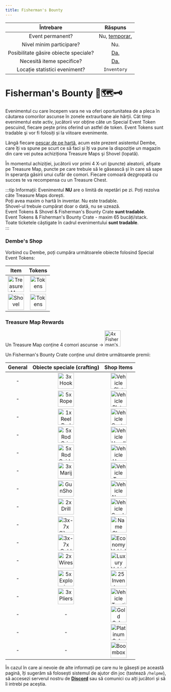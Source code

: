 ```yaml
---
title: Fisherman's Bounty 
---
```


| Întrebare | Răspuns |
| :-----------: | :-----------: |
| Event permanent? | Nu, [temporar.](./index.md#evenimentele-se-impart-in-3-categorii) |
| Nivel minim participare? | Nu. |
| Posibilitate găsire obiecte speciale? | [Da.](#treasure-map-rewards) |
| Necesită iteme specifice? | [Da.](#fisherman-s-bounty-🎣🗺%EF%B8%8F🗝%EF%B8%8F) |
| Locație statistici eveniment? | `Inventory` |

# Fisherman's Bounty 🎣🗺️🗝️  

Evenimentul cu care începem vara ne va oferi oportunitatea de a pleca în căutarea comorilor ascunse în zonele extraurbane ale hărții. Cât timp evenimentul este activ, jucătorii vor obține câte un Special Event Token pescuind, fiecare pește prins oferind un astfel de token. Event Tokens sunt tradable şi vor fi folosiți și la viitoare evenimente.

Lângă fiecare [pescar de pe hartă](../jobs/fisherman.md), acum este prezent asistentul Dembe, care îți va spune pe scurt ce să faci și îți va pune la dispoziție un magazin din care vei putea achiziționa Treasure Maps şi Shovel (lopată).

În momentul achiziției, jucătorii vor primi 4 X-uri (puncte) aleatorii, afișate pe Treasure Map, puncte pe care trebuie să le găsească și în care să sape în speranța găsirii unui cufăr de comori. Fiecare comoară dezgropată cu succes te va recompensa cu un Treasure Chest.

:::tip Informații:
Evenimentul **NU** are o limită de repetări pe zi. Poți rezolva câte Treasure Maps dorești.<br>
Poți avea maxim o hartă în inventar. Nu este tradable.<br>
Shovel-ul trebuie cumpărat doar o dată, nu se uzează.<br>
Event Tokens & Shovel & Fisherman's Bounty Crate **sunt tradable**.<br>
Event Tokens & Fisherman's Bounty Crate - maxim 65 bucăți/stack.<br>
Toate ticketele câștigate în cadrul evenimentului **sunt tradable**.<br>
:::

### Dembe's Shop

Vorbind cu Dembe, poți cumpăra următoarele obiecte folosind Special Event Tokens:

| Item | Tokens |
| :-: | :-: |
| <Image src="https://i.imgur.com/CjvfBdN.png" alt="Treasure Map" width="50" label="Treasure Map" /> | <Image src="https://i.imgur.com/Bfl2sfW.png" alt="Tokens" width="50" label="x65 Tokens" /> |
| <Image src="https://i.imgur.com/c3AHcGs.png" alt="Shovel" width="50" label="Shovel" /> | <Image src="https://i.imgur.com/Bfl2sfW.png" alt="Tokens" width="50" label="x15 Tokens" /> |

### Treasure Map Rewards  

Un Treasure Map conține 4 comori ascunse ->  <Image src="https://i.imgur.com/XXnyUwO.png" alt="4x Fisherman's Bounty Crate" width="50" label="4x Fisherman's Bounty Crate" />

Un Fisherman's Bounty Crate conține unul dintre următoarele premii:

| General | Obiecte speciale (crafting) | Shop Items |
| :-: | :-: | :-: |
| <Dinero :amount="1500" /> - <Dinero :amount="3200" /> | <Image src="https://i.imgur.com/Nts90lm.png" alt="3x Hook" width="50" label="3x Hook" /> | <Image src="https://i.imgur.com/5lCArfs.png" alt="Vehicle Slot" width="50" label="Vehicle Slot" /> |
| <Gold :amount='15' /> - <Gold :amount='150' /> | <Image src="https://i.imgur.com/sADBSSH.png" alt="5x Rope" width="50" label="5x Rope" /> | <Image src="https://ucp.liberty.mp/assets/images/inventory/tickets/vehicle_plate_ticket.png" alt="Vehicle Plate Ticket" width="50" label="Vehicle Plate Ticket" /> | 
| - | <Image src="https://i.imgur.com/6maDBiv.png" alt="1x Reel Rod" width="50" label="1x Reel Rod" /> | <Image src="https://ucp.liberty.mp/assets/images/inventory/tickets/vehicle_custom_color_ticket.png" alt="Vehicle Custom Color Ticket" width="50" label="Vehicle Custom Color Ticket" /> | 
| - | <Image src="https://i.imgur.com/bfXWq32.png" alt="5x Rod Grip" width="50" label="5x Rod Grip" /> | <Image src="https://ucp.liberty.mp/assets/images/inventory/tickets/vehicle_headlights_ticket.png" alt="Vehicle Headlights Ticket" width="50" label="Vehicle Headlights Ticket" /> | 
| - | <Image src="https://i.imgur.com/LAGg1qn.png" alt="5x Rod Guide" width="50" label="5x Rod Guide" /> | <Image src="https://ucp.liberty.mp/assets/images/inventory/tickets/vehicle_horn_ticket.png" alt="Vehicle Horn Ticket" width="50" label="Vehicle Horn Ticket" /> | 
| - | <Image src="https://i.imgur.com/5BvJkhB.png" alt="3x Marijuana Joint" width="50" label="3x Marijuana Joint" /> | <Image src="https://ucp.liberty.mp/assets/images/inventory/tickets/vehicle_tyre_smoke_ticket.png" alt="Vehicle Tyre Smoke Ticket" width="50" label="Vehicle Tyre Smoke Ticket" /> |  
| - | <Image src="https://i.imgur.com/vPxrMab.png" alt="GunShop Pistol" width="50" label="GunShop Pistol" /> | <Image src="https://ucp.liberty.mp/assets/images/inventory/tickets/vehicle_neon_ticket.png" alt="Vehicle Neon Ticket" width="50" label="Vehicle Neon Ticket" /> | 
| - | <Image src="https://i.imgur.com/oXVperm.png" alt="2x Drill" width="50" label="2x Drill" /> | <Image src="https://ucp.liberty.mp/assets/images/inventory/tickets/vehicle_camber_ticket.png" alt="Vehicle Camber Ticket" width="50" label="Vehicle Camber Ticket" /> | |
| - | <Image src="https://i.imgur.com/QGMslrk.png" alt="3x-7x Silver Bar" width="50" label="3x-7x Silver Bar" /> | <Image src="https://ucp.liberty.mp/assets/images/inventory/tickets/name_change_ticket.png" alt="Name Change Ticket" width="50" label="Name Change Ticket" /> | |
| - | <Image src="https://i.imgur.com/JNbL1OR.png" alt="3x-7x Gold Bar" width="50" label="3x-7x Gold Bar" /> | <Image src="https://ucp.liberty.mp/assets/images/inventory/tickets/vehicle_ds_economy_ticket.png" alt="Economy Vehicle Ticket" width="50" label="Economy Vehicle Ticket" /> | |
| - | <Image src="https://i.imgur.com/C6Pj7yU.png" alt="2x Wires" width="50" label="2x Wires" /> | <Image src="https://ucp.liberty.mp/assets/images/inventory/tickets/vehicle_ds_ticket.png" alt="Luxury Vehicle Ticket" width="50" label="Luxury Vehicle Ticket" /> | |
| - | <Image src="https://i.imgur.com/BijpevO.png" alt="5x Explosive" width="50" label="5x Explosive" /> | <Image src="https://ucp.liberty.mp/assets/images/inventory/tickets/inventory_slots_ticket.png" alt="25 Inventory Slots Ticket" width="50" label="25 Inventory Slots Ticket" /> | |
| - | <Image src="https://i.imgur.com/TGIAVQa.png" alt="3x Pliers" width="50" label="3x Pliers" />  | <Image src="https://ucp.liberty.mp/assets/images/inventory/tickets/vehicle_tcs_ticket.png" alt="Vehicle Traction Control Ticket" width="50" label="Vehicle Traction Control Ticket" /> | 
| - | - | <Image src="https://ucp.liberty.mp/assets/images/inventory/tickets/gold_subscription_ticket.png" alt="Gold Subscription Ticket 1 Month" width="50" label="Gold Subscription Ticket 1 Month" /> | |
| - | - | <Image src="https://ucp.liberty.mp/assets/images/inventory/tickets/platinum_subscription_ticket.png" alt="Platinum Subscription Ticket 1 Month" width="50" label="Platinum Subscription Ticket 1 Month" /> |
| - | - | <Image src="https://i.imgur.com/6Dl1QjM.png" alt="Boombox" width="50" label="Boombox" /> |<br>

În cazul în care ai nevoie de alte informații pe care nu le găsești pe această pagină, îți sugerăm să folosești sistemul de ajutor din joc (tastează `/helpme`), să accesezi serverul nostru de [**Discord**](https://liberty.mp/discord) sau să comunici cu alți jucători și să îi intrebi pe aceștia.


